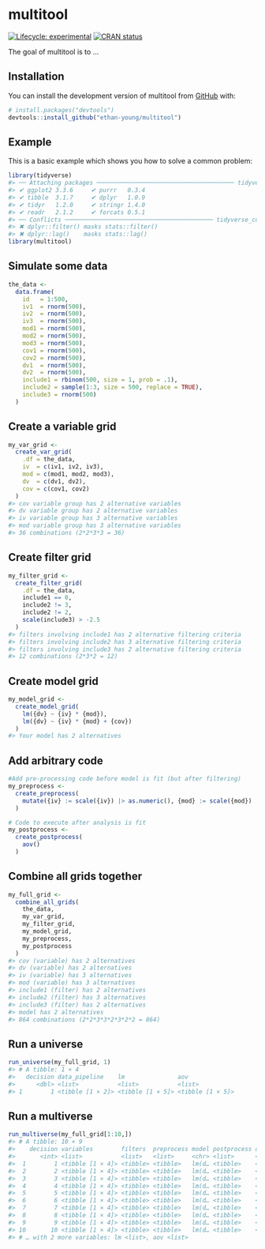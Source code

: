 
<!-- README.md is generated from README.Rmd. Please edit that file -->

# multitool

<!-- badges: start -->

[![Lifecycle:
experimental](https://img.shields.io/badge/lifecycle-experimental-orange.svg)](https://lifecycle.r-lib.org/articles/stages.html#experimental)
[![CRAN
status](https://www.r-pkg.org/badges/version/multitool)](https://CRAN.R-project.org/package=multitool)
<!-- badges: end -->

The goal of multitool is to …

## Installation

You can install the development version of multitool from
[GitHub](https://github.com/) with:

``` r
# install.packages("devtools")
devtools::install_github("ethan-young/multitool")
```

## Example

This is a basic example which shows you how to solve a common problem:

``` r
library(tidyverse)
#> ── Attaching packages ─────────────────────────────────────── tidyverse 1.3.1 ──
#> ✔ ggplot2 3.3.6     ✔ purrr   0.3.4
#> ✔ tibble  3.1.7     ✔ dplyr   1.0.9
#> ✔ tidyr   1.2.0     ✔ stringr 1.4.0
#> ✔ readr   2.1.2     ✔ forcats 0.5.1
#> ── Conflicts ────────────────────────────────────────── tidyverse_conflicts() ──
#> ✖ dplyr::filter() masks stats::filter()
#> ✖ dplyr::lag()    masks stats::lag()
library(multitool)
```

## Simulate some data

``` r
the_data <-
  data.frame(
    id   = 1:500,
    iv1  = rnorm(500),
    iv2  = rnorm(500),
    iv3  = rnorm(500),
    mod1 = rnorm(500),
    mod2 = rnorm(500),
    mod3 = rnorm(500),
    cov1 = rnorm(500),
    cov2 = rnorm(500),
    dv1  = rnorm(500),
    dv2  = rnorm(500),
    include1 = rbinom(500, size = 1, prob = .1),
    include2 = sample(1:3, size = 500, replace = TRUE),
    include3 = rnorm(500)
  )
```

## Create a variable grid

``` r
my_var_grid <-
  create_var_grid(
    .df = the_data,
    iv  = c(iv1, iv2, iv3),
    mod = c(mod1, mod2, mod3),
    dv  = c(dv1, dv2),
    cov = c(cov1, cov2)
  )
#> cov variable group has 2 alternative variables
#> dv variable group has 2 alternative variables
#> iv variable group has 3 alternative variables
#> mod variable group has 3 alternative variables
#> 36 combinations (2*2*3*3 = 36)
```

## Create filter grid

``` r
my_filter_grid <-
  create_filter_grid(
    .df = the_data,
    include1 == 0,
    include2 != 3,
    include2 != 2,
    scale(include3) > -2.5
  )
#> filters involving include1 has 2 alternative filtering criteria
#> filters involving include2 has 3 alternative filtering criteria
#> filters involving include3 has 2 alternative filtering criteria
#> 12 combinations (2*3*2 = 12)
```

## Create model grid

``` r
my_model_grid <-
  create_model_grid(
    lm({dv} ~ {iv} * {mod}),
    lm({dv} ~ {iv} * {mod} + {cov})
  )
#> Your model has 2 alternatives
```

## Add arbitrary code

``` r
#Add pre-processing code before model is fit (but after filtering)
my_preprocess <-
  create_preprocess(
    mutate({iv} := scale({iv}) |> as.numeric(), {mod} := scale({mod}) |> as.numeric())
  )
```

``` r
# Code to execute after analysis is fit
my_postprocess <-
  create_postprocess(
    aov()
  )
```

## Combine all grids together

``` r
my_full_grid <-
  combine_all_grids(
    the_data,
    my_var_grid,
    my_filter_grid,
    my_model_grid,
    my_preprocess,
    my_postprocess
  )
#> cov (variable) has 2 alternatives
#> dv (variable) has 2 alternatives
#> iv (variable) has 3 alternatives
#> mod (variable) has 3 alternatives
#> include1 (filter) has 2 alternatives
#> include2 (filter) has 3 alternatives
#> include3 (filter) has 2 alternatives
#> model has 2 alternatives
#> 864 combinations (2*2*3*3*2*3*2*2 = 864)
```

## Run a universe

``` r
run_universe(my_full_grid, 1)
#> # A tibble: 1 × 4
#>   decision data_pipeline    lm               aov             
#>      <dbl> <list>           <list>           <list>          
#> 1        1 <tibble [1 × 2]> <tibble [1 × 5]> <tibble [1 × 5]>
```

## Run a multiverse

``` r
run_multiverse(my_full_grid[1:10,])
#> # A tibble: 10 × 9
#>    decision variables        filters  preprocess model postprocess data_pipeline
#>       <int> <list>           <list>   <list>     <chr> <list>      <list>       
#>  1        1 <tibble [1 × 4]> <tibble> <tibble>   lm(d… <tibble>    <tibble>     
#>  2        2 <tibble [1 × 4]> <tibble> <tibble>   lm(d… <tibble>    <tibble>     
#>  3        3 <tibble [1 × 4]> <tibble> <tibble>   lm(d… <tibble>    <tibble>     
#>  4        4 <tibble [1 × 4]> <tibble> <tibble>   lm(d… <tibble>    <tibble>     
#>  5        5 <tibble [1 × 4]> <tibble> <tibble>   lm(d… <tibble>    <tibble>     
#>  6        6 <tibble [1 × 4]> <tibble> <tibble>   lm(d… <tibble>    <tibble>     
#>  7        7 <tibble [1 × 4]> <tibble> <tibble>   lm(d… <tibble>    <tibble>     
#>  8        8 <tibble [1 × 4]> <tibble> <tibble>   lm(d… <tibble>    <tibble>     
#>  9        9 <tibble [1 × 4]> <tibble> <tibble>   lm(d… <tibble>    <tibble>     
#> 10       10 <tibble [1 × 4]> <tibble> <tibble>   lm(d… <tibble>    <tibble>     
#> # … with 2 more variables: lm <list>, aov <list>
```

